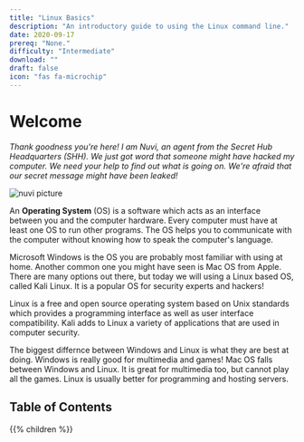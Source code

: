 ```yaml
---
title: "Linux Basics"
description: "An introductory guide to using the Linux command line."
date: 2020-09-17
prereq: "None."
difficulty: "Intermediate"
download: ""
draft: false
icon: "fas fa-microchip"
---
```


# Welcome

*Thank goodness you're here! I am Nuvi, an agent from the Secret Hub Headquarters (SHH). We just got word that someone might have hacked my computer. We need your help to find out what is going on. We're afraid that our secret message might have been leaked!*

![nuvi picture](images/nuvi.PNG?classes=border,shadow)

An **Operating System** (OS) is a software which acts as an interface between you and the computer hardware. Every computer must have at least one OS to run other programs. The OS helps you to communicate with the computer without knowing how to speak the computer's language.

Microsoft Windows is the OS you are probably most familiar with using at home. Another common one you might have seen is Mac OS from Apple. There are many options out there, but today we will using a Linux based OS, called Kali Linux. It is a popular OS for security experts and hackers!

Linux is a free and open source operating system based on Unix standards which provides a programming interface as well as user interface compatibility. Kali adds to Linux a variety of applications that are used in computer security.

The biggest differnce between Windows and Linux is what they are best at doing. Windows is really good for multimedia and games! Mac OS falls between Windows and Linux. It is great for multimedia too, but cannot play all the games. Linux is usually better for programming and hosting servers.



## Table of Contents

{{% children %}}
